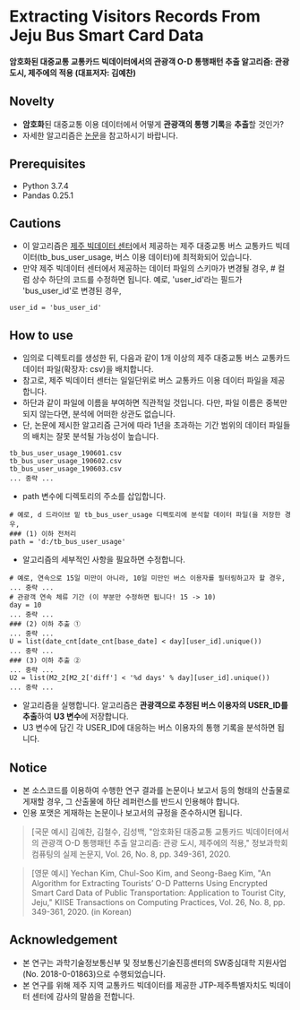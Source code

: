 # Extracting Visitors Records From Jeju Bus Smart Card Data
**암호화된 대중교통 교통카드 빅데이터에서의 관광객 O-D 통행패턴 추출 알고리즘: 관광도시, 제주에의 적용 (대표저자: 김예찬)**

## Novelty
- **암호화**된 대중교통 이용 데이터에서 어떻게 **관광객의 통행 기록**을 **추출**할 것인가?
- 자세한 알고리즘은 [논문](https://doi.org/10.5626/KTCP.2020.26.8.349)을 참고하시기 바랍니다.

## Prerequisites
- Python 3.7.4
- Pandas 0.25.1

## Cautions
- 이 알고리즘은 [제주 빅데이터 센터](https://bc.jejudatahub.net/main)에서 제공하는 제주 대중교통 버스 교통카드 빅데이터(tb_bus_user_usage, 버스 이용 데이터)에 최적화되어 있습니다.
- 만약 제주 빅데이터 센터에서 제공하는 데이터 파일의 스키마가 변경될 경우, # 컬럼 상수 하단의 코드를 수정하면 됩니다. 예로, 'user_id'라는 필드가 'bus_user_id'로 변경된 경우, 
~~~
user_id = 'bus_user_id'
~~~

## How to use
- 임의로 디렉토리를 생성한 뒤, 다음과 같이 1개 이상의 제주 대중교통 버스 교통카드 데이터 파일(확장자: csv)을 배치합니다.
- 참고로, 제주 빅데이터 센터는 일일단위로 버스 교통카드 이용 데이터 파일을 제공합니다. 
- 하단과 같이 파일에 이름을 부여하면 직관적일 것입니다. 다만, 파일 이름은 중복만 되지 않는다면, 분석에 어떠한 상관도 없습니다.
- 단, 논문에 제시한 알고리즘 근거에 따라 1년을 초과하는 기간 범위의 데이터 파일들의 배치는 잘못 분석될 가능성이 높습니다.
~~~
tb_bus_user_usage_190601.csv
tb_bus_user_usage_190602.csv
tb_bus_user_usage_190603.csv
... 중략 ...
~~~
- path 변수에 디렉토리의 주소를 삽입합니다.
~~~
# 예로, d 드라이브 밑 tb_bus_user_usage 디렉토리에 분석할 데이터 파일(을 저장한 경우,
### (1) 이하 전처리
path = 'd:/tb_bus_user_usage'
~~~
- 알고리즘의 세부적인 사항을 필요하면 수정합니다.
~~~
# 예로, 연속으로 15일 미만이 아니라, 10일 미만인 버스 이용자를 필터링하고자 할 경우,
... 중략 ...
# 관광객 연속 체류 기간 (이 부분만 수정하면 됩니다! 15 -> 10)
day = 10 
... 중략 ...
### (2) 이하 추출 ①
... 중략 ...
U = list(date_cnt[date_cnt[base_date] < day][user_id].unique())
... 중략 ...
### (3) 이하 추출 ②
... 중략 ...
U2 = list(M2_2[M2_2['diff'] < '%d days' % day][user_id].unique()) 
... 중략 ...
~~~
- 알고리즘을 실행합니다. 알고리즘은 **관광객으로 추정된 버스 이용자의 USER_ID를 추출**하여 **U3 변수**에 저장합니다.
- U3 변수에 담긴 각 USER_ID에 대응하는 버스 이용자의 통행 기록을 분석하면 됩니다.

## Notice
- 본 소스코드를 이용하여 수행한 연구 결과를 논문이나 보고서 등의 형태의 산출물로 게재할 경우, 그 산출물에 하단 레퍼런스를 반드시 인용해야 합니다.
- 인용 포맷은 게재하는 논문이나 보고서의 규정을 준수하시면 됩니다.
>[국문 예시]
김예찬, 김철수, 김성백, "암호화된 대중교통 교통카드 빅데이터에서의 관광객 O-D 통행패턴 추출 알고리즘: 관광 도시, 제주에의 적용," 정보과학회 컴퓨팅의 실제 논문지, Vol. 26, No. 8, pp. 349-361, 2020.

>[영문 예시]
Yechan Kim, Chul-Soo Kim, and Seong-Baeg Kim, "An Algorithm for Extracting Tourists’ O-D Patterns Using Encrypted Smart Card Data of Public Transportation: Application to Tourist City, Jeju," KIISE Transactions on Computing Practices, Vol. 26, No. 8, pp. 349-361, 2020. (in Korean)

## Acknowledgement
- 본 연구는 과학기술정보통신부 및 정보통신기술진흥센터의 SW중심대학 지원사업(No. 2018-0-01863)으로 수행되었습니다.
- 본 연구를 위해 제주 지역 교통카드 빅데이터를 제공한 JTP-제주특별자치도 빅데이터 센터에 감사의 말씀을 전합니다.
